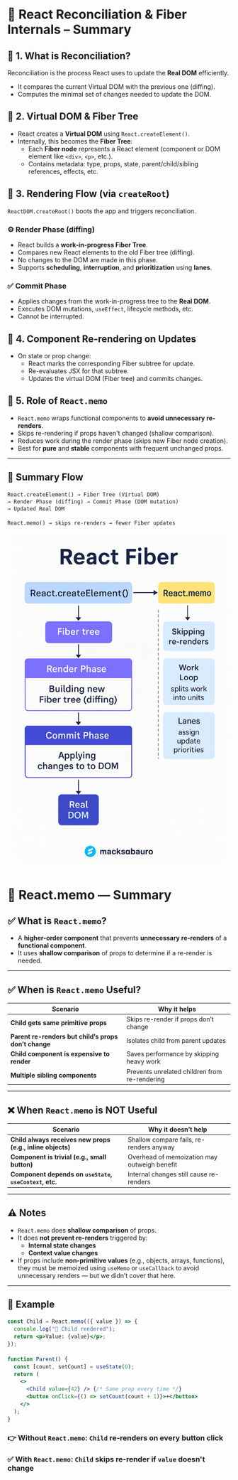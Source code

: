 

# 🔄 React Reconciliation & Fiber Internals – Summary

## 🔹 1. What is Reconciliation?
Reconciliation is the process React uses to update the **Real DOM** efficiently.
- It compares the current Virtual DOM with the previous one (diffing).
- Computes the minimal set of changes needed to update the DOM.

## 🔹 2. Virtual DOM & Fiber Tree
- React creates a **Virtual DOM** using `React.createElement()`.
- Internally, this becomes the **Fiber Tree**:
  - Each **Fiber node** represents a React element (component or DOM element like `<div>`, `<p>`, etc.).
  - Contains metadata: type, props, state, parent/child/sibling references, effects, etc.

## 🔹 3. Rendering Flow (via `createRoot`)
`ReactDOM.createRoot()` boots the app and triggers reconciliation.

### ⚙️ Render Phase (diffing)
- React builds a **work-in-progress Fiber Tree**.
- Compares new React elements to the old Fiber tree (diffing).
- No changes to the DOM are made in this phase.
- Supports **scheduling**, **interruption**, and **prioritization** using **lanes**.

### ✅ Commit Phase
- Applies changes from the work-in-progress tree to the **Real DOM**.
- Executes DOM mutations, `useEffect`, lifecycle methods, etc.
- Cannot be interrupted.

## 🔹 4. Component Re-rendering on Updates
- On state or prop change:
  - React marks the corresponding Fiber subtree for update.
  - Re-evaluates JSX for that subtree.
  - Updates the virtual DOM (Fiber tree) and commits changes.

## 🔹 5. Role of `React.memo`
- `React.memo` wraps functional components to **avoid unnecessary re-renders**.
- Skips re-rendering if props haven't changed (shallow comparison).
- Reduces work during the render phase (skips new Fiber node creation).
- Best for **pure** and **stable** components with frequent unchanged props.

---

## 📌 Summary Flow

```plaintext
React.createElement() → Fiber Tree (Virtual DOM)
→ Render Phase (diffing) → Commit Phase (DOM mutation)
→ Updated Real DOM

React.memo() → skips re-renders → fewer Fiber updates
```

![Alt text](https://github.com/ranjansaga/system_design/blob/main/react-fibre.png)


# 📌 React.memo — Summary

## ✅ What is `React.memo`?
- A **higher-order component** that prevents **unnecessary re-renders** of a **functional component**.
- It uses **shallow comparison** of props to determine if a re-render is needed.

---

## ✅ When is `React.memo` Useful?

| Scenario | Why it helps |
|----------|--------------|
| **Child gets same primitive props** | Skips re-render if props don’t change |
| **Parent re-renders but child’s props don’t change** | Isolates child from parent updates |
| **Child component is expensive to render** | Saves performance by skipping heavy work |
| **Multiple sibling components** | Prevents unrelated children from re-rendering |

---

## ❌ When `React.memo` is NOT Useful

| Scenario | Why it doesn’t help |
|----------|---------------------|
| **Child always receives new props (e.g., inline objects)** | Shallow compare fails, re-renders anyway |
| **Component is trivial (e.g., small button)** | Overhead of memoization may outweigh benefit |
| **Component depends on `useState`, `useContext`, etc.** | Internal changes still cause re-renders |

---

## ⚠️ Notes

- `React.memo` does **shallow comparison** of props.
- It does **not prevent re-renders** triggered by:
  - **Internal state changes**
  - **Context value changes**
- If props include **non-primitive values** (e.g., objects, arrays, functions), they must be memoized using `useMemo` or `useCallback` to avoid unnecessary renders — but we didn’t cover that here.

---

## 🧪 Example

```jsx
const Child = React.memo(({ value }) => {
  console.log("🔄 Child rendered");
  return <p>Value: {value}</p>;
});

function Parent() {
  const [count, setCount] = useState(0);
  return (
    <>
      <Child value={42} /> {/* Same prop every time */}
      <button onClick={() => setCount(count + 1)}>+</button>
    </>
  );
}
```

### 👉 Without `React.memo`: `Child` re-renders on every button click  
### ✅ With `React.memo`: `Child` skips re-render if `value` doesn't change
